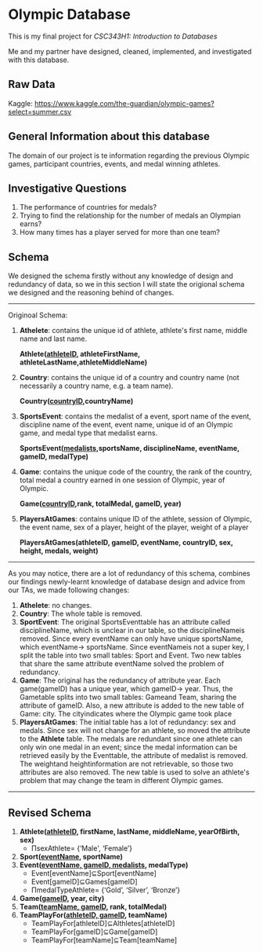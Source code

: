 # Olympic Database

This is my final project for *CSC343H1: Introduction to Databases*

Me and my partner have designed, cleaned, implemented, and investigated with this database. 

## Raw Data

Kaggle: https://www.kaggle.com/the-guardian/olympic-games?select=summer.csv

## General Information about this database

The domain of our project is te information regarding the previous Olympic games, participant countries, events, and medal winning athletes.



## Investigative Questions

1. The performance of countries for medals?
2. Trying to find the relationship for the number of medals an Olympian earns?
3. How many times has a player served for more than one team?



## Schema

We designed the schema firstly without any knowledge of design and redundancy of data, so we in this section I will state the origional schema we designed and the reasoning behind of changes.

---

Originoal Schema:

1. **Athelete**: contains the unique id of athlete, athlete's first name, middle name and last name.

   **Athlete(<u>athleteID</u>, athleteFirstName, athleteLastName,athleteMiddleName)**

   

2. **Country**: contains the unique id of a country and country name (not necessarily a country name, e.g. a team name).

   **Country(<u>countryID</u>,countryName)**

   

3. **SportsEvent**: contains the medalist of a event, sport name of the event,  discipline name of the event, event name, unique id of an Olympic game, and medal type that medalist earns.

   **SportsEvent(<u>medalists</u>,sportsName, disciplineName, eventName, gameID, medalType)**

   

4. **Game**: contains the unique code of the country, the rank of the country, total medal a country earned in one session of Olympic, year of Olympic.

   **Game(<u>countryID</u>,rank, totalMedal, gameID, year)**

   

5. **PlayersAtGames**: contains unique ID of the athlete, session of Olympic, the event name, sex of a player, height of the player, weight of a player

   **PlayersAtGames(athleteID, gameID, eventName, countryID, sex, height, medals, weight)**

---

As you may notice, there are a lot of redundancy of this schema, combines our findings newly-learnt knowledge of database design and advice from our TAs, we made following changes:

1. **Athelete**: no changes.
2. **Country**: The whole table is removed.
3. **SportEvent**: The original SportsEventtable has an attribute called disciplineName, which is unclear in our table, so the disciplineNameis removed. Since every eventName can only have unique sportsName, which eventName→ sportsName. Since eventNameis not a super key, I split the table into two small tables: Sport and Event. Two new tables that share the same attribute eventName solved the problem of redundancy.
4. **Game**: The original has the redundancy of attribute year. Each game(gameID) has a unique year, which gameID→ year. Thus, the Gametable splits into two small tables: Gameand Team, sharing the attribute of gameID. Also, a new attribute is added to the new table of Game: city. The cityindicates where the Olympic game took place
5. **PlayersAtGames**: The initial table has a lot of redundancy: sex and medals. Since sex will not change for an athlete, so moved the attribute to the **Athlete** table. The medals are redundant since one athlete can only win one medal in an event; since the medal information can be retrieved easily by the Eventtable, the attribute of medalist is removed. The weightand heightinformation are not retrievable, so those two attributes are also removed. The new table is used to solve an athlete's problem that may change the team in different Olympic games.

---



## Revised Schema

1. **Athlete(<u>athleteID</u>, firstName, lastName, middleName, yearOfBirth, sex)**
   - ΠsexAthlete= {‘Male', ‘Female’}
2. **Sport(<u>eventName</u>, sportName)**
3. **Event(<u>eventName, gameID, medalists</u>, medalType)**
   - Event[eventName]⊆Sport[eventName]
   - Event[gameID]⊆Games[gameID]
   - ΠmedalTypeAthlete= {‘Gold’, ‘Silver’, ‘Bronze’}
4. **Game(<u>gameID</u>, year, city)**
5. **Team(<u>teamName, gameID</u>, rank, totalMedal)**
6. **TeamPlayFor(<u>athleteID, gameID</u>, teamName)**
   - TeamPlayFor[athleteID]⊆Althletes[athleteID]
   - TeamPlayFor[gameID]⊆Game[gameID]
   - TeamPlayFor[teamName]⊆Team[teamName]
